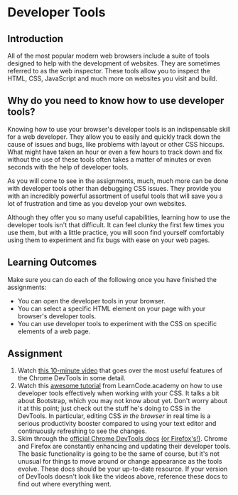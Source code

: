 # Developer Tools

## Introduction

All of the most popular modern web browsers include a suite of tools designed to help with the development of websites. They are sometimes referred to as the web inspector. These tools allow you to inspect the HTML, CSS, JavaScript and much more on websites you visit and build.

## Why do you need to know how to use developer tools?

Knowing how to use your browser's developer tools is an indispensable skill for a web developer. They allow you to easily and quickly track down the cause of issues and bugs, like problems with layout or other CSS hiccups. What might have taken an hour or even a few hours to track down and fix without the use of these tools often takes a matter of minutes or even seconds with the help of developer tools.

As you will come to see in the assignments, much, much more can be done with developer tools other than debugging CSS issues. They provide you with an incredibly powerful assortment of useful tools that will save you a lot of frustration and time as you develop your own websites.

Although they offer you so many useful capabilities, learning how to use the developer tools isn't that difficult. It can feel clunky the first few times you use them, but with a little practice, you will soon find yourself comfortably using them to experiment and fix bugs with ease on your web pages.

## Learning Outcomes

Make sure you can do each of the following once you have finished the assignments:

* You can open the developer tools in your browser.
* You can select a specific HTML element on your page with your browser's developer tools.
* You can use developer tools to experiment with the CSS on specific elements of a web page.

## Assignment

1. Watch [this 10-minute video](https://www.youtube.com/watch?v=wcFnnxfA70g) that goes over the most useful features of the Chrome DevTools in some detail.
2. Watch this [awesome tutorial](https://www.youtube.com/watch?v=Z3HGJsNLQ1E) from LearnCode.academy on how to use developer tools effectively when working with your CSS.  It talks a bit about Bootstrap, which you may not know about yet.  Don't worry about it at this point; just check out the stuff he's doing to CSS in the DevTools.  In particular, editing CSS _in the browser_ in real time is a serious productivity booster compared to using your text editor and continuously refreshing to see the changes.
3. Skim through the [official Chrome DevTools docs](https://developers.google.com/web/tools/chrome-devtools/) [\(or Firefox's!\)](https://developer.mozilla.org/en-US/docs/Tools). Chrome and Firefox are constantly enhancing and updating their developer tools.  The basic functionality is going to be the same of course, but it's not unusual for things to move around or change appearance as the tools evolve.  These docs should be your up-to-date resource.  If your version of DevTools doesn't look like the videos above, reference these docs to find out where everything went.

